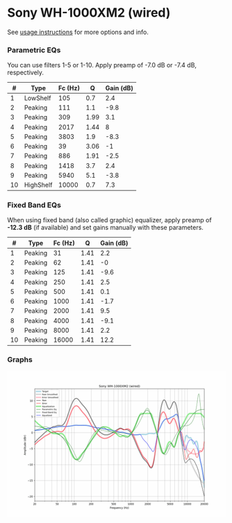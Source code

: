 # Sony WH-1000XM2 (wired)
See [usage instructions](https://github.com/jaakkopasanen/AutoEq#usage) for more options and info.

### Parametric EQs
You can use filters 1-5 or 1-10. Apply preamp of -7.0 dB or -7.4 dB, respectively.

|   # | Type      |   Fc (Hz) |    Q |   Gain (dB) |
|-----|-----------|-----------|------|-------------|
|   1 | LowShelf  |       105 | 0.7  |         2.4 |
|   2 | Peaking   |       111 | 1.1  |        -9.8 |
|   3 | Peaking   |       309 | 1.99 |         3.1 |
|   4 | Peaking   |      2017 | 1.44 |         8   |
|   5 | Peaking   |      3803 | 1.9  |        -8.3 |
|   6 | Peaking   |        39 | 3.06 |        -1   |
|   7 | Peaking   |       886 | 1.91 |        -2.5 |
|   8 | Peaking   |      1418 | 3.7  |         2.4 |
|   9 | Peaking   |      5940 | 5.1  |        -3.8 |
|  10 | HighShelf |     10000 | 0.7  |         7.3 |

### Fixed Band EQs
When using fixed band (also called graphic) equalizer, apply preamp of **-12.3 dB** (if available) and set gains manually with these parameters.

|   # | Type    |   Fc (Hz) |    Q |   Gain (dB) |
|-----|---------|-----------|------|-------------|
|   1 | Peaking |        31 | 1.41 |         2.2 |
|   2 | Peaking |        62 | 1.41 |        -0   |
|   3 | Peaking |       125 | 1.41 |        -9.6 |
|   4 | Peaking |       250 | 1.41 |         2.5 |
|   5 | Peaking |       500 | 1.41 |         0.1 |
|   6 | Peaking |      1000 | 1.41 |        -1.7 |
|   7 | Peaking |      2000 | 1.41 |         9.5 |
|   8 | Peaking |      4000 | 1.41 |        -9.1 |
|   9 | Peaking |      8000 | 1.41 |         2.2 |
|  10 | Peaking |     16000 | 1.41 |        12.2 |

### Graphs
![](./Sony%20WH-1000XM2%20(wired).png)
